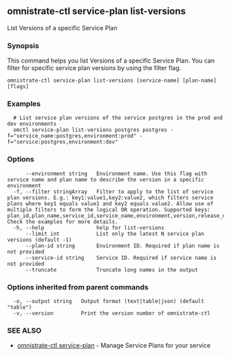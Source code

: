 ## omnistrate-ctl service-plan list-versions

List Versions of a specific Service Plan

### Synopsis

This command helps you list Versions of a specific Service Plan.
You can filter for specific service plan versions by using the filter flag.

```
omnistrate-ctl service-plan list-versions [service-name] [plan-name] [flags]
```

### Examples

```
  # List service plan versions of the service postgres in the prod and dev environments
  omctl service-plan list-versions postgres postgres -f="service_name:postgres,environment:prod" -f="service:postgres,environment:dev"
```

### Options

```
      --environment string   Environment name. Use this flag with service name and plan name to describe the version in a specific environment
  -f, --filter stringArray   Filter to apply to the list of service plan versions. E.g.: key1:value1,key2:value2, which filters service plans where key1 equals value1 and key2 equals value2. Allow use of multiple filters to form the logical OR operation. Supported keys: plan_id,plan_name,service_id,service_name,environment,version,release_description,version_set_status. Check the examples for more details.
  -h, --help                 help for list-versions
      --limit int            List only the latest N service plan versions (default -1)
      --plan-id string       Environment ID. Required if plan name is not provided
      --service-id string    Service ID. Required if service name is not provided
      --truncate             Truncate long names in the output
```

### Options inherited from parent commands

```
  -o, --output string   Output format (text|table|json) (default "table")
  -v, --version         Print the version number of omnistrate-ctl
```

### SEE ALSO

* [omnistrate-ctl service-plan](omnistrate-ctl_service-plan.md)	 - Manage Service Plans for your service

